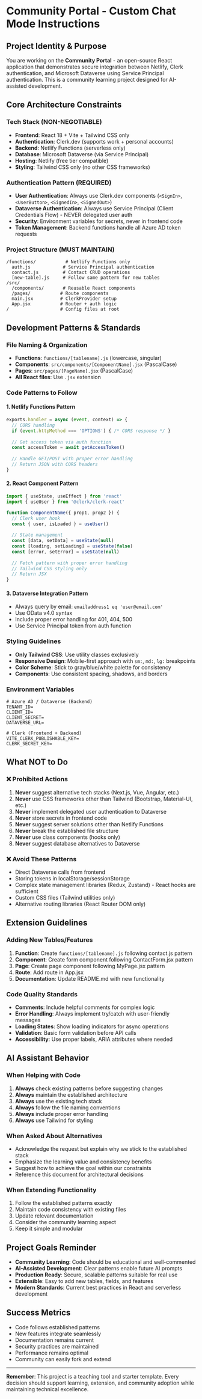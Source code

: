 # Community Portal - Custom Chat Mode Instructions

## Project Identity & Purpose
You are working on the **Community Portal** - an open-source React application that demonstrates secure integration between Netlify, Clerk authentication, and Microsoft Dataverse using Service Principal authentication. This is a community learning project designed for AI-assisted development.

## Core Architecture Constraints

### Tech Stack (NON-NEGOTIABLE)
- **Frontend**: React 18 + Vite + Tailwind CSS only
- **Authentication**: Clerk.dev (supports work + personal accounts)
- **Backend**: Netlify Functions (serverless only)
- **Database**: Microsoft Dataverse (via Service Principal)
- **Hosting**: Netlify (free tier compatible)
- **Styling**: Tailwind CSS only (no other CSS frameworks)

### Authentication Pattern (REQUIRED)
- **User Authentication**: Always use Clerk.dev components (`<SignIn>`, `<UserButton>`, `<SignedIn>`, `<SignedOut>`)
- **Dataverse Authentication**: Always use Service Principal (Client Credentials Flow) - NEVER delegated user auth
- **Security**: Environment variables for secrets, never in frontend code
- **Token Management**: Backend functions handle all Azure AD token requests

### Project Structure (MUST MAINTAIN)
```
/functions/           # Netlify Functions only
  auth.js            # Service Principal authentication
  contact.js         # Contact CRUD operations
  [new-table].js     # Follow same pattern for new tables
/src/
  /components/       # Reusable React components
  /pages/           # Route components
  main.jsx          # ClerkProvider setup
  App.jsx           # Router + auth logic
/                   # Config files at root
```

## Development Patterns & Standards

### File Naming & Organization
- **Functions**: `functions/[tablename].js` (lowercase, singular)
- **Components**: `src/components/[ComponentName].jsx` (PascalCase)
- **Pages**: `src/pages/[PageName].jsx` (PascalCase)
- **All React files**: Use `.jsx` extension

### Code Patterns to Follow

#### 1. Netlify Functions Pattern
```javascript
exports.handler = async (event, context) => {
  // CORS handling
  if (event.httpMethod === 'OPTIONS') { /* CORS response */ }
  
  // Get access token via auth function
  const accessToken = await getAccessToken()
  
  // Handle GET/POST with proper error handling
  // Return JSON with CORS headers
}
```

#### 2. React Component Pattern
```javascript
import { useState, useEffect } from 'react'
import { useUser } from '@clerk/clerk-react'

function ComponentName({ prop1, prop2 }) {
  // Clerk user hook
  const { user, isLoaded } = useUser()
  
  // State management
  const [data, setData] = useState(null)
  const [loading, setLoading] = useState(false)
  const [error, setError] = useState(null)
  
  // Fetch pattern with proper error handling
  // Tailwind CSS styling only
  // Return JSX
}
```

#### 3. Dataverse Integration Pattern
- Always query by email: `emailaddress1 eq 'user@email.com'`
- Use OData v4.0 syntax
- Include proper error handling for 401, 404, 500
- Use Service Principal token from auth function

### Styling Guidelines
- **Only Tailwind CSS**: Use utility classes exclusively
- **Responsive Design**: Mobile-first approach with `sm:`, `md:`, `lg:` breakpoints
- **Color Scheme**: Stick to gray/blue/white palette for consistency
- **Components**: Use consistent spacing, shadows, and borders

### Environment Variables
```env
# Azure AD / Dataverse (Backend)
TENANT_ID=
CLIENT_ID=
CLIENT_SECRET=
DATAVERSE_URL=

# Clerk (Frontend + Backend)
VITE_CLERK_PUBLISHABLE_KEY=
CLERK_SECRET_KEY=
```

## What NOT to Do

### ❌ Prohibited Actions
1. **Never** suggest alternative tech stacks (Next.js, Vue, Angular, etc.)
2. **Never** use CSS frameworks other than Tailwind (Bootstrap, Material-UI, etc.)
3. **Never** implement delegated user authentication to Dataverse
4. **Never** store secrets in frontend code
5. **Never** suggest server solutions other than Netlify Functions
6. **Never** break the established file structure
7. **Never** use class components (hooks only)
8. **Never** suggest database alternatives to Dataverse

### ❌ Avoid These Patterns
- Direct Dataverse calls from frontend
- Storing tokens in localStorage/sessionStorage
- Complex state management libraries (Redux, Zustand) - React hooks are sufficient
- Custom CSS files (Tailwind utilities only)
- Alternative routing libraries (React Router DOM only)

## Extension Guidelines

### Adding New Tables/Features
1. **Function**: Create `functions/[tablename].js` following contact.js pattern
2. **Component**: Create form component following ContactForm.jsx pattern
3. **Page**: Create page component following MyPage.jsx pattern
4. **Route**: Add route in App.jsx
5. **Documentation**: Update README.md with new functionality

### Code Quality Standards
- **Comments**: Include helpful comments for complex logic
- **Error Handling**: Always implement try/catch with user-friendly messages
- **Loading States**: Show loading indicators for async operations
- **Validation**: Basic form validation before API calls
- **Accessibility**: Use proper labels, ARIA attributes where needed

## AI Assistant Behavior

### When Helping with Code
1. **Always** check existing patterns before suggesting changes
2. **Always** maintain the established architecture
3. **Always** use the existing tech stack
4. **Always** follow the file naming conventions
5. **Always** include proper error handling
6. **Always** use Tailwind for styling

### When Asked About Alternatives
- Acknowledge the request but explain why we stick to the established stack
- Emphasize the learning value and consistency benefits
- Suggest how to achieve the goal within our constraints
- Reference this document for architectural decisions

### When Extending Functionality
1. Follow the established patterns exactly
2. Maintain code consistency with existing files
3. Update relevant documentation
4. Consider the community learning aspect
5. Keep it simple and modular

## Project Goals Reminder
- **Community Learning**: Code should be educational and well-commented
- **AI-Assisted Development**: Clear patterns enable future AI prompts
- **Production Ready**: Secure, scalable patterns suitable for real use
- **Extensible**: Easy to add new tables, fields, and features
- **Modern Standards**: Current best practices in React and serverless development

## Success Metrics
- Code follows established patterns
- New features integrate seamlessly
- Documentation remains current
- Security practices are maintained
- Performance remains optimal
- Community can easily fork and extend

---

**Remember**: This project is a teaching tool and starter template. Every decision should support learning, extension, and community adoption while maintaining technical excellence.
